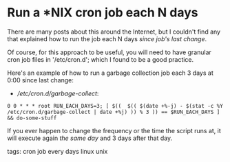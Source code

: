 # Run a *NIX cron job each N days

There are many posts about this around the Internet, but I couldn't find any that explained how to run the job each N days *since job's last change*. 

Of course, for this approach to be useful, you will need to have granular cron job files in '/etc/cron.d'; which I found to be a good practice.

Here's an example of how to run a garbage collection job each 3 days at 0:00 since last change:

- _/etc/cron.d/garbage-collect_:
```
0 0 * * * root RUN_EACH_DAYS=3; [ $((  $(( $(date +%-j) - $(stat -c %Y /etc/cron.d/garbage-collect | date +%j) )) % 3 )) == $RUN_EACH_DAYS ] && do-some-stuff
```

If you ever happen to change the frequency or the time the script runs at, it will execute again *the same day* and 3 days after that day.

tags: cron job every days linux unix
